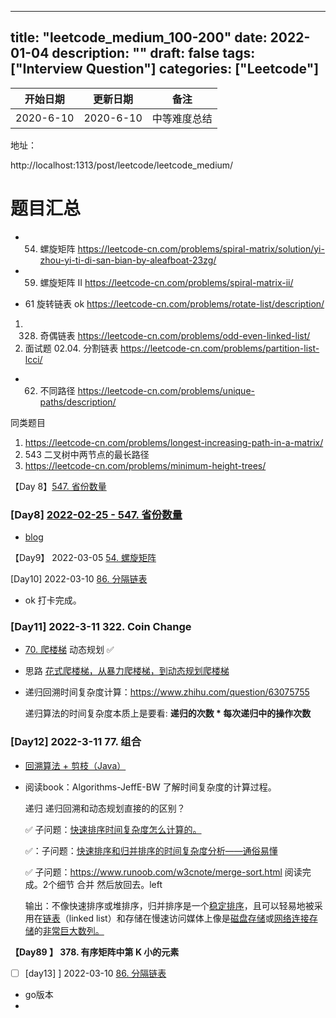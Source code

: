 
---
title: "leetcode_medium_100-200"
date: 2022-01-04
description: ""
draft: false
tags: ["Interview Question"]
categories: ["Leetcode"]
---


| 开始日期     | 更新日期     | 备注     |
| --------- | ------------ | -------- |
| 2020-6-10 | 2020-6-10 | 中等难度总结|

地址：

http://localhost:1313/post/leetcode/leetcode_medium/

#  题目汇总

- 54. 螺旋矩阵
        https://leetcode-cn.com/problems/spiral-matrix/solution/yi-zhou-yi-ti-di-san-bian-by-aleafboat-23zg/

- 59. 螺旋矩阵 II 
       https://leetcode-cn.com/problems/spiral-matrix-ii/

 - 61 旋转链表 ok
     https://leetcode-cn.com/problems/rotate-list/description/

 1. 328. 奇偶链表
 https://leetcode-cn.com/problems/odd-even-linked-list/
 2. 面试题 02.04. 分割链表
 https://leetcode-cn.com/problems/partition-list-lcci/

- 62. 不同路径
https://leetcode-cn.com/problems/unique-paths/description/

同类题目
1. https://leetcode-cn.com/problems/longest-increasing-path-in-a-matrix/
2. 543 二叉树中两节点的最长路径
3. https://leetcode-cn.com/problems/minimum-height-trees/


【Day 8】[547. 省份数量](https://leetcode-cn.com/problems/number-of-provinces/)




### [Day8] [2022-02-25 - 547. 省份数量](https://github.com/leetcode-pp/91alg-6-daily-check/issues/86) 



- [blog](https://mp.weixin.qq.com/s/OLUbX65Irtf62ZaY2tfx-Q)

【Day9】 2022-03-05 [54. 螺旋矩阵](https://leetcode-cn.com/problems/spiral-matrix/)



[Day10] 2022-03-10 [86. 分隔链表](https://leetcode-cn.com/problems/partition-list/) 

- ok 打卡完成。



### [Day11] 2022-3-11 322. Coin Change



- [70. 爬楼梯](https://leetcode-cn.com/problems/climbing-stairs/) 动态规划  ✅

- 思路 [花式爬楼梯，从暴力爬楼梯，到动态规划爬楼梯](https://leetcode-cn.com/problems/climbing-stairs/solution/zhi-xin-hua-shi-pa-lou-ti-zhi-cong-bao-l-lo1t/)

- 递归回溯时间复杂度计算：https://www.zhihu.com/question/63075755

  递归算法的时间复杂度本质上是要看: **递归的次数 \* 每次递归中的操作次数**

  

### [Day12] 2022-3-11 77. 组合

- [回溯算法 + 剪枝（Java）](https://leetcode-cn.com/problems/combinations/solution/hui-su-suan-fa-jian-zhi-python-dai-ma-java-dai-ma-/)

- 阅读book：Algorithms-JeffE-BW 了解时间复杂度的计算过程。

  递归 递归回溯和动态规划直接的的区别？

  ✅ 子问题：[快速排序时间复杂度怎么计算的。](https://www.cnblogs.com/fengty90/p/3768827.html)

  ✅：子问题：[快速排序和归并排序的时间复杂度分析——通俗易懂](https://www.cnblogs.com/tuyang1129/p/12857821.html) 

  ✅ 子问题：https://www.runoob.com/w3cnote/merge-sort.html 阅读完成。2个细节 合并 然后放回去。left

  输出：不像快速排序或堆排序，归并排序是一个[稳定排序](https://zh.wikipedia.org/wiki/穩定排序)，且可以轻易地被采用在[链表](https://zh.wikipedia.org/wiki/链表)（linked list）和存储在慢速访问媒体上像是[磁盘存储](https://zh.wikipedia.org/wiki/磁碟儲存)或[网络连接存储](https://zh.wikipedia.org/wiki/網路連接儲存)的[非常巨大数列。](https://zh.wikipedia.org/wiki/%E5%BF%AB%E9%80%9F%E6%8E%92%E5%BA%8F)

  





**【Day89 】 378. 有序矩阵中第 K 小的元素**





- [ ] [day13] ] 2022-03-10 [86. 分隔链表](https://leetcode-cn.com/problems/partition-list/) 

- go版本
- 

